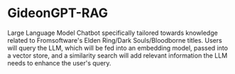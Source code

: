 # GideonGPT-RAG
Large Language Model Chatbot specifically tailored towards knowledge related to Fromsoftware's Elden Ring/Dark Souls/Bloodborne titles. Users will query the LLM, which will be fed into an embedding model, passed into a vector store, and a similarity search will add relevant information the LLM needs to enhance the user's query.
